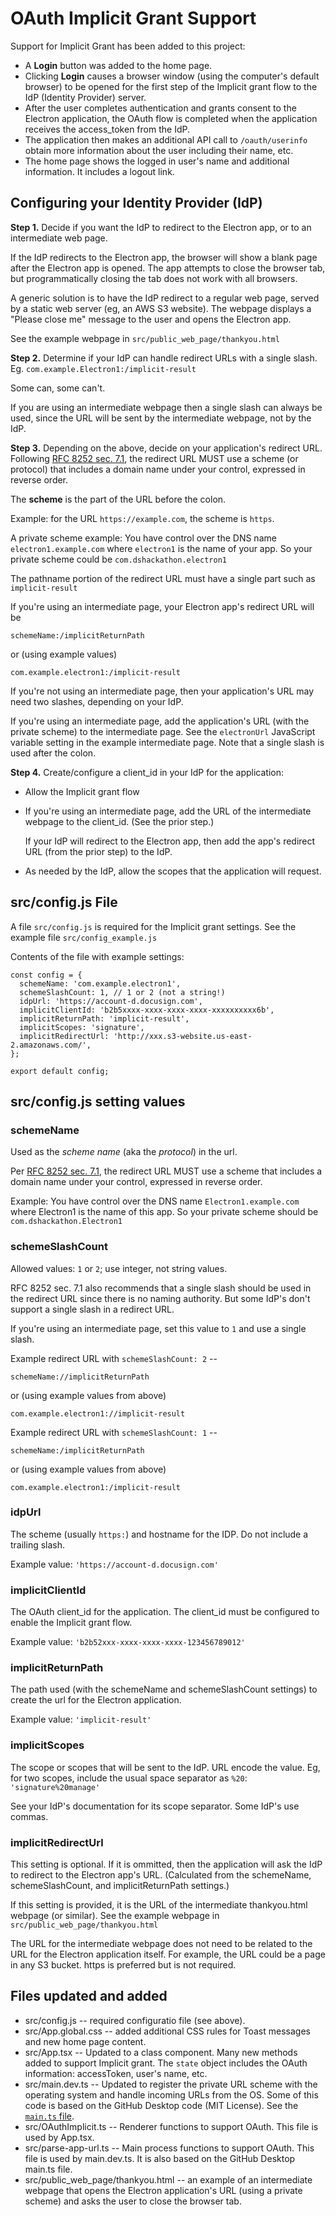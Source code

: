 # OAuth Implicit Grant Support

Support for Implicit Grant has been added to this project:

- A **Login** button was added to the home page.
- Clicking **Login** causes a browser window (using the computer's
  default browser) to be opened for the first step of the Implicit grant
  flow to the IdP (Identity Provider) server.
- After the user completes authentication and grants consent to the
  Electron application, the OAuth flow is completed when
  the application receives the access_token from the IdP.
- The application then makes an additional API call
  to `/oauth/userinfo` obtain
  more information about the user including their name, etc.
- The home page shows the logged in user's name and additional
  information. It includes a logout link.

## Configuring your Identity Provider (IdP)

**Step 1.** Decide if you want the IdP to redirect to the
Electron app, or to an intermediate web page.

If the IdP redirects to the Electron app, the browser will
show a blank page after the Electron app is opened.
The app attempts to close the browser tab, but
programmatically closing the
tab does not work with all browsers.

A generic solution is to have the IdP redirect to a regular
web page, served by a static web server (eg, an AWS S3 website).
The webpage displays a "Please close me" message to the
user and opens the Electron app.

See the example webpage in `src/public_web_page/thankyou.html`

**Step 2.** Determine if your IdP can handle redirect URLs with a single slash.
Eg. `com.example.Electron1:/implicit-result`

Some can, some can't.

If you are using an intermediate webpage then a single slash
can always be used, since the URL will be sent by the intermediate
webpage, not by the IdP.

**Step 3.** Depending on the above, decide on your application's redirect URL.
Following [RFC 8252 sec. 7.1](https://tools.ietf.org/html/rfc8252#section-7.1), the redirect URL MUST use a scheme (or protocol) that includes a domain name under your control, expressed in reverse order.

The **scheme** is the part of the URL before the colon.

Example: for the URL `https://example.com`, the scheme is `https`.

A private scheme example: You have control over the DNS name `electron1.example.com`
where `electron1` is the name of your app. So your private scheme
could be `com.dshackathon.electron1`

The pathname portion of the redirect URL must have a single part
such as `implicit-result`

If you're using an intermediate page, your Electron app's
redirect URL will be

`schemeName:/implicitReturnPath`

or (using example values)

`com.example.electron1:/implicit-result`

If you're not using an intermediate page, then your
application's URL may need two slashes, depending on your IdP.

If you're using an intermediate page, add the application's URL
(with the private scheme)
to the intermediate page.
See the `electronUrl` JavaScript variable setting in the
example intermediate page. Note that a single slash is used
after the colon.

**Step 4.** Create/configure a client_id in your IdP for the application:

- Allow the Implicit grant flow
- If you're using an intermediate page, add the URL of the
  intermediate webpage to the client_id. (See the prior step.)

  If your IdP will redirect to the Electron app, then add the
  app's redirect URL (from the prior step) to the IdP.

- As needed by the IdP, allow the scopes that the application will request.

## src/config.js File

A file `src/config.js` is required for the Implicit grant settings.
See the example file `src/config_example.js`

Contents of the file with example settings:

```
const config = {
  schemeName: 'com.example.electron1',
  schemeSlashCount: 1, // 1 or 2 (not a string!)
  idpUrl: 'https://account-d.docusign.com',
  implicitClientId: 'b2b5xxxx-xxxx-xxxx-xxxx-xxxxxxxxxx6b',
  implicitReturnPath: 'implicit-result',
  implicitScopes: 'signature',
  implicitRedirectUrl: 'http://xxx.s3-website.us-east-2.amazonaws.com/',
};

export default config;
```

## src/config.js setting values

### schemeName

Used as the _scheme name_ (aka the _protocol_) in the url.

Per [RFC 8252 sec. 7.1](https://tools.ietf.org/html/rfc8252#section-7.1), the redirect URL MUST use a scheme that includes a domain name
under your control, expressed in reverse order.

Example: You have control over the DNS name `Electron1.example.com`
where Electron1 is the name of this app. So your private scheme
should be `com.dshackathon.Electron1`

### schemeSlashCount

Allowed values: `1` or `2`; use integer, not string values.

RFC 8252 sec. 7.1 also recommends that a single
slash should be used in the redirect URL since there is no naming authority. But some IdP's don't support a single slash in a redirect URL.

If you're using an intermediate page, set this value
to `1` and use a single slash.

Example redirect URL with `schemeSlashCount: 2` --

`schemeName://implicitReturnPath`

or (using example values from above)

`com.example.electron1://implicit-result`

Example redirect URL with `schemeSlashCount: 1` --

`schemeName:/implicitReturnPath`

or (using example values from above)

`com.example.electron1:/implicit-result`

### idpUrl

The scheme (usually `https:`) and hostname for the IDP. Do not include
a trailing slash.

Example value: `'https://account-d.docusign.com'`

### implicitClientId

The OAuth client_id for the application. The client_id must be
configured to enable the Implicit grant flow.

Example value: `'b2b52xxx-xxxx-xxxx-xxxx-123456789012'`

### implicitReturnPath

The path used (with the schemeName and schemeSlashCount settings)
to create the url for the Electron application.

Example value: `'implicit-result'`

### implicitScopes

The scope or scopes that will be sent to the IdP.
URL encode the value. Eg, for two scopes, include the
usual space separator as `%20`: `'signature%20manage'`

See your IdP's documentation for its scope separator.
Some IdP's use commas.

### implicitRedirectUrl

This setting is optional. If it is ommitted, then the application
will ask the IdP to redirect to the Electron app's URL.
(Calculated from the schemeName, schemeSlashCount,
and implicitReturnPath settings.)

If this setting is provided, it is the URL of the
intermediate thankyou.html webpage (or similar).
See the example webpage in `src/public_web_page/thankyou.html`

The URL for the intermediate webpage does not need to be
related to the URL for the Electron application itself.
For example, the URL could be a page in any S3 bucket.
https is preferred but is not required.

## Files updated and added

- src/config.js -- required configuratio file (see above).
- src/App.global.css -- added additional CSS rules for Toast messages and new
  home page content.
- src/App.tsx -- Updated to a class component. Many new methods added to
  support Implicit grant. The `state` object includes the OAuth information:
  accessToken, user's name, etc.
- src/main.dev.ts -- Updated to register the private URL scheme with the
  operating system and handle incoming URLs from the OS. Some of this
  code is based on the GitHub Desktop code (MIT License).
  See the [`main.ts` file](https://github.com/desktop/desktop/blob/development/app/src/main-process/main.ts).
- src/OAuthImplicit.ts -- Renderer functions to support OAuth. This file is
  used by App.tsx.
- src/parse-app-url.ts -- Main process functions to support OAuth. This file is
  used by main.dev.ts. It is also based on the GitHub Desktop main.ts file.
- src/public_web_page/thankyou.html -- an example of an intermediate
  webpage that opens the Electron application's URL (using
  a private scheme) and asks the user to close the browser tab.
